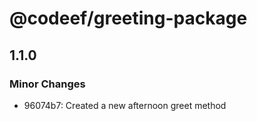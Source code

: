 # @codeef/greeting-package

## 1.1.0

### Minor Changes

- 96074b7: Created a new afternoon greet method

